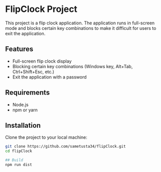 # FlipClock Project

This project is a flip clock application. The application runs in full-screen mode and blocks certain key combinations to make it difficult for users to exit the application.

## Features

- Full-screen flip clock display
- Blocking certain key combinations (Windows key, Alt+Tab, Ctrl+Shift+Esc, etc.)
- Exit the application with a password

## Requirements

- Node.js
- npm or yarn

## Installation

Clone the project to your local machine:

```sh
git clone https://github.com/sametusta34/flipClock.git
cd flipClock

## Build
npm run dist    
